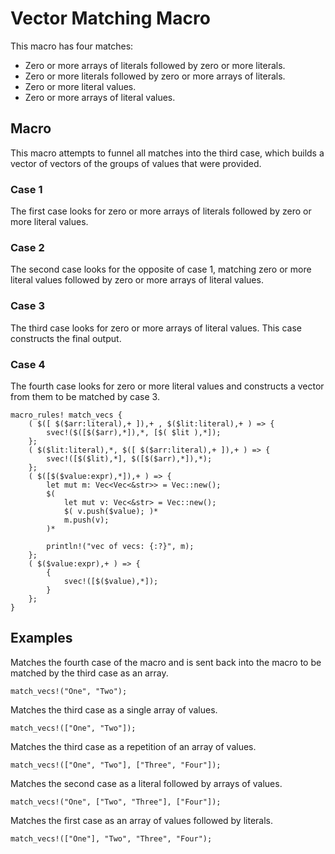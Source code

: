 # Vector Matching Macro

This macro has four matches:
* Zero or more arrays of literals followed by zero or more literals.
* Zero or more literals followed by zero or more arrays of literals.
* Zero or more literal values.
* Zero or more arrays of literal values.

## Macro

This macro attempts to funnel all matches into the third case, which builds a vector of vectors of the groups of values that were provided.

### Case 1
The first case looks for zero or more arrays of literals followed by zero or more literal values.

### Case 2
The second case looks for the opposite of case 1, matching zero or more literal values followed by zero or more arrays of literal values.

### Case 3
The third case looks for zero or more arrays of literal values. This case constructs the final output.

### Case 4
The fourth case looks for zero or more literal values and constructs a vector from them to be matched by case 3.
```
macro_rules! match_vecs {
    ( $([ $($arr:literal),+ ]),+ , $($lit:literal),+ ) => {
        svec!($([$($arr),*]),*, [$( $lit ),*]);
    };
    ( $($lit:literal),*, $([ $($arr:literal),+ ]),+ ) => {
        svec!([$($lit),*], $([$($arr),*]),*);
    };
    ( $([$($value:expr),*]),+ ) => {
        let mut m: Vec<Vec<&str>> = Vec::new();
        $(
            let mut v: Vec<&str> = Vec::new();
            $( v.push($value); )*
            m.push(v);
        )*
        
        println!("vec of vecs: {:?}", m);
    };
    ( $($value:expr),+ ) => {
        {
            svec!([$($value),*]);
        }
    };
}
```

## Examples

Matches the fourth case of the macro and is sent back into the macro to be matched by the third case as an array.
```
match_vecs!("One", "Two");
```

Matches the third case as a single array of values.
```
match_vecs!(["One", "Two"]);
```

Matches the third case as a repetition of an array of values.
```
match_vecs!(["One", "Two"], ["Three", "Four"]);
```

Matches the second case as a literal followed by arrays of values.
```
match_vecs!("One", ["Two", "Three"], ["Four"]);
```

Matches the first case as an array of values followed by literals.
```
match_vecs!(["One"], "Two", "Three", "Four");
```